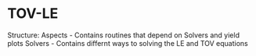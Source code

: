# TOV-LE

Structure:
Aspects - Contains routines that depend on Solvers and yield plots
Solvers - Contains differnt ways to solving the LE and TOV equations
